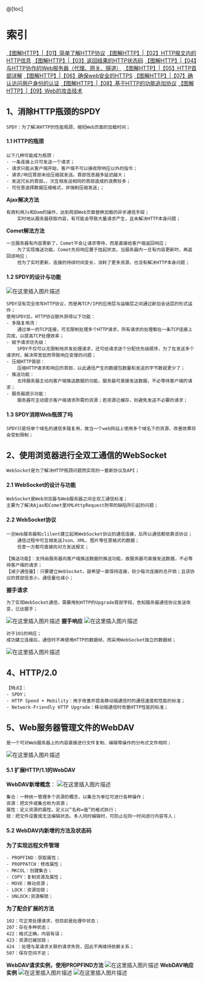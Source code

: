 @[toc]
# 索引

[【图解HTTP】|【01】简单了解HTTP协议](https://blog.csdn.net/weixin_45926547/article/details/125011213?spm=1001.2014.3001.5501)
[【图解HTTP】|【02】HTTP报文内的HTTP信息](https://blog.csdn.net/weixin_45926547/article/details/125011894?spm=1001.2014.3001.5501)
[【图解HTTP】|【03】返回结果的HTTP状态码](https://blog.csdn.net/weixin_45926547/article/details/125012914?spm=1001.2014.3001.5501)
[【图解HTTP】|【04】与HTTP协作的Web服务器（代理、网关、隧道）](https://blog.csdn.net/weixin_45926547/article/details/125013269?spm=1001.2014.3001.5501)
[【图解HTTP】|【05】HTTP首部详解](https://blog.csdn.net/weixin_45926547/article/details/125015117?spm=1001.2014.3001.5501)
[【图解HTTP】|【06】确保web安全的HTTPS](https://blog.csdn.net/weixin_45926547/article/details/125019486?spm=1001.2014.3001.5501)
[【图解HTTP】|【07】确认访问用户身份的认证](https://blog.csdn.net/weixin_45926547/article/details/125020525?spm=1001.2014.3001.5501)
[【图解HTTP】|【08】基于HTTP的功能追加协议](https://blog.csdn.net/weixin_45926547/article/details/125022468?spm=1001.2014.3001.5501)
[【图解HTTP】|【09】Web的攻击技术](https://blog.csdn.net/weixin_45926547/article/details/125024732?spm=1001.2014.3001.5501)
## 1、消除HTTP瓶颈的SPDY

```
SPDY：为了解决HTTP的性能瓶颈，缩短Web页面的加载时间；
```
#### 1.1 HTTP的瓶颈

```
以下几种可能成为瓶颈：
- 一条连接上只可发送一个请求；
- 请求只能从客户端开始，客户端不可以接收除响应以外的指令；
- 请求/响应首部未经压缩就发送。首部信息越多延迟越大；
- 发送冗长的首部。，次互相发送相同的首部造成的浪费较多；
- 可任意选择数据压缩格式，非强制压缩发送;；
```
**Ajax解决方法**

```
有效利用Js和Dom的操作，达到局部Web页面替换加载的异步通信手段；
	实时地从服务器获取内容，有可能会导致大量请求产生，且未解决HTTP本身问题；
```

**Comet解法方法**
```
一旦服务器有内容更新了，Comet不会让请求等待，而是直接给客户端返回响应；
	为了实现推送功能，Comet先将响应置于挂起状态，当服务器内一旦有内容更新时，再返回该响应；
	但为了实时更新，连接的持续时间变长，消耗了更多资源，也没有解决HTTP本身问题；
```

#### 1.2 SPDY的设计与功能
![在这里插入图片描述](https://img-blog.csdnimg.cn/e018f9bcf7834c90a9f6e78045b60be7.png)

```
SPDY没有完全改写HTTP协议，而是再TCP/IP的应用层与运输层之间通过新加会话层的形式运作；
使用SPDY后，HTTP协议额外获得以下功能：
- 多路复用流：
	通过单一的TCP连接，可无限制处理多个HTTP请求，所有请求的处理都在一条TCP连接上完成，以提高TCP处理效率；
- 赋予请求优先级：
	SPDY不仅可以无限制地并发处理请求，还可给请求逐个分配优先级顺序，为了在发送多个请求时，解决带宽低而导致响应变慢的问题；
- 压缩HTTP首部：
	压缩HTTP请求和响应的首部，以此通信产生的数据包数量和发送的字节数就更少了；
- 推送功能：
	支持服务器主动向客户端推送数据的功能，服务器可直接发送数据，不必等待客户端的请求；
- 服务器提示功能：
	服务器可主动提示客户端请求所需的资源；若资源已缓存，则避免发送不必要的请求；
```

#### 1.3 SPDY消除Web瓶颈了吗

```
SPDY只是将单个域名的通信多路复用，故当一个web网站上使用多个域名下的资源，改善效果将会受到限制；
```

## 2、使用浏览器进行全双工通信的WebSocket
```
WebSocket是为了解决HTTP瓶颈问题而实现的一套新协议及API；
```

#### 2.1 WebSocket的设计与功能
```
WebSocket是Web浏览器与Web服务器之间全双工通信标准；
主要为了解决Ajax和Comet里XMLHttpRequest附带的缺陷所引起的问题；
```

#### 2.2 WebSocket协议
```
一旦Web服务器和clilent建立起用WebSocket协议的通信连接，后所以通信都依靠该协议；
	通信过程中可互相发送Json、XML、图片等任意格式的数据；
	任意一方都可直接向对方发送报文；

【推送功能】：支持由服务器向客户端推送数据的推送功能，故服务器可直接发送数据，不必等待客户端的请求；
【减少通信量】：只要建立WebSocket，就希望一直保持连接，较少每次连接的总开销；且该协议的首部信息小，通信量也减小；
```
**握手请求**
```
为了实现WebSocket通信，需要用到HTTP的Upgrade首部字段，告知服务器通信协议发送改变，已达握手；
```
![在这里插入图片描述](https://img-blog.csdnimg.cn/c59185e2a93442dc98069878cd781c28.png)
**握手响应**
![在这里插入图片描述](https://img-blog.csdnimg.cn/4ce432ba61194f82805d3ebabc02c065.png)
```
对于101的响应；
成功建立连接后，通信时不再使用HTTP的数据帧，而采用WebSocket独立的数据帧；
```
![在这里插入图片描述](https://img-blog.csdnimg.cn/91ead8964a4f4425bf5e661eb3d44d65.png)


## 4、HTTP/2.0

```
【特点】：
- SPDY；
- HTTP Speed + Mobility：用于改善并提高移动端通信时的通信速度和性能的标准；
- Network-Friendly HTTP Upgrade：移动端通信时改善HTTP性能的标准；
```

## 5、Web服务器管理文件的WebDAV
```
是一个可对Web服务器上的内容直接进行文件复制、编辑等操作的分布式文件相同；
```
![在这里插入图片描述](https://img-blog.csdnimg.cn/fc7cd76178d04ab38f07b0fb5be940c2.png)
#### 5.1 扩展HTTP/1.1的WebDAV
**WebDAV新增概念**：
![在这里插入图片描述](https://img-blog.csdnimg.cn/7c02c7cd1b214c348ff5c7e92215f316.png)

```
集合：一种统一管理多个资源的概念，以集合为单位可进行各种操作；
资源：把文件或集合称为资源；
属性：定义资源的属性。定义以“名称=值”的格式执行；
锁：把文件设置成无法编辑状态。多人同时编辑时，可防止在同一时间进行内容写入；
```
#### 5.2 WebDAV内新增的方法及状态码
**为了实现远程文件管理**
```
- PROPFIND：获取属性；
- PROPPATCH：修改属性；
- MKCOL：创建集合；
- COPY：复制资源及属性；
- MOVE：移动资源；
- LOCK：资源加锁；
- UNLOCK:资源解锁；
```
**为了配合扩展的方法**
```
102：可正常处理请求，但目前是处理中状态；
207：存在多种状态；
422：格式正确，内容有误；
423：资源已被加锁；
424 ：处理与某请求关联的请求失败，因此不再维持依赖关系；
507：保存空间不足；
```
**WebDAV请求实例，使用PROPFIND方法**
![在这里插入图片描述](https://img-blog.csdnimg.cn/33e68c48115f48f8a505d2c1f21575bf.png)
**WebDAV响应实例**
![在这里插入图片描述](https://img-blog.csdnimg.cn/e340f4ef1f6e4d84bc3a1acd0d944108.png)
![在这里插入图片描述](https://img-blog.csdnimg.cn/c99878c230994815b4e96bf7e2c024e5.png)